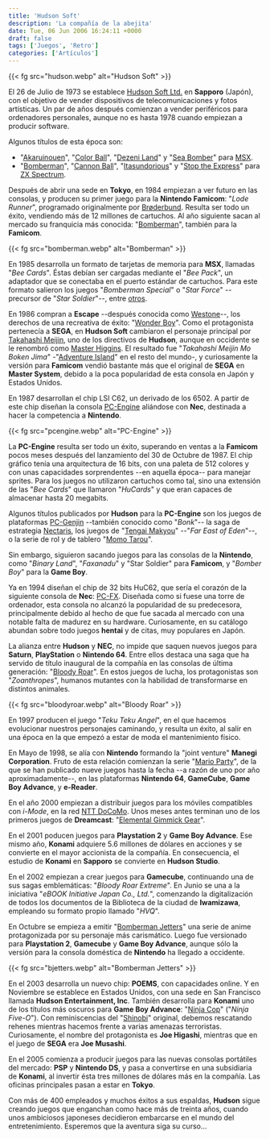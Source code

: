 ```yaml
---
title: 'Hudson Soft'
description: 'La compañía de la abejita'
date: Tue, 06 Jun 2006 16:24:11 +0000
draft: false
tags: ['Juegos', 'Retro']
categories: ['Artículos']
---
```


{{< fg src="hudson.webp" alt="Hudson Soft" >}}

El 26 de Julio de 1973 se establece [Hudson Soft Ltd.](http://www.hudson.co.jp/corp/eng/coinfo/history.html) en **Sapporo** (Japón), con el objetivo de vender dispositivos de telecomunicaciones y fotos artísticas. Un par de años después comienzan a vender periféricos para ordenadores personales, aunque no es hasta 1978 cuando empiezan a producir software.

Algunos títulos de esta época son:

*   "[Akaruinouen](http://www.generation-msx.nl/msxdb/softwareinfo/3)", "[Color Ball](http://www.generation-msx.nl/msxdb/softwareinfo/127)", "[Dezeni Land](http://www.generation-msx.nl/msxdb/softwareinfo/226)" y "[Sea Bomber](http://www.generation-msx.nl/msxdb/softwareinfo/33)" para [MSX](http://www.generation-msx.nl/index.php?url=%2Fmsxdb&op=search&orderby=title&order=ASC&maxrows=25&title=&title_method=0&developer=&developer_method=0&developer_select=3&publisher=&publisher_method=0&publisher_select=-1&system=0).
*   "[Bomberman](http://www.worldofspectrum.org/infoseek.cgi?regexp=^Bomberman$&pub=^Hudson+Soft$)", "[Cannon Ball](http://www.worldofspectrum.org/infoseek.cgi?regexp=^Cannon+Ball$&pub=^Hudson+Soft$)", "[Itasundorious](http://www.worldofspectrum.org/infoseek.cgi?regexp=^Itasundorious$&pub=^Hudson+Soft$)" y "[Stop the Express](http://www.worldofspectrum.org/infoseek.cgi?regexp=^Stop+the+Express$&pub=^Sinclair+Research+Ltd$)" para [ZX Spectrum](http://www.worldofspectrum.org/infoseekpub.cgi?regexp=^Hudson+Soft$).

Después de abrir una sede en **Tokyo**, en 1984 empiezan a ver futuro en las consolas, y producen su primer juego para la **Nintendo Famicom**: "_Lode Runner_", programado originalmente por [Brøderbund](http://en.wikipedia.org/wiki/Br%C3%B8derbund). Resulta ser todo un éxito, vendiendo más de 12 millones de cartuchos. Al año siguiente sacan al mercado su franquicia más conocida: "[Bomberman](http://en.wikipedia.org/wiki/Bomberman)", también para la **Famicom**.

{{< fg src="bomberman.webp" alt="Bomberman" >}}

En 1985 desarrolla un formato de tarjetas de memoria para **MSX**, llamadas "_Bee Cards_". Éstas debían ser cargadas mediante el "_Bee Pack_", un adaptador que se conectaba en el puerto estándar de cartuchos. Para este formato salieron los juegos "_Bomberman Special_" o "_Star Force_" --precursor de "_Star Soldier_"--, entre [otros](http://www.generation-msx.nl/index.php?url=/msxdb/index&developer_select=3&system=0&rmedium=BeeCard&maxrows=25&orderby=title&order=ASC&op=search).

En 1986 compran a **Escape** --después conocida como [Westone](http://www.westone.co.jp/)--, los derechos de una recreativa de éxito: "[Wonder Boy](http://en.wikipedia.org/wiki/Wonder_Boy)". Como el protagonista pertenecía a **SEGA**, en **Hudson Soft** cambiaron el personaje principal por [Takahashi Meijin](http://en.wikipedia.org/wiki/Takahashi_Meijin), uno de los directivos de **Hudson**, aunque en occidente se le renombró como [Master Higgins](http://en.wikipedia.org/wiki/Master_Higgins). El resultado fue "_Takahashi Meijin Mo Boken Jima_" -"[Adventure Island](http://en.wikipedia.org/wiki/Adventure_Island_%28video_game%29)" en el resto del mundo-, y curiosamente la versión para **Famicom** vendió bastante más que el original de **SEGA** en **Master System**, debido a la poca popularidad de esta consola en Japón y Estados Unidos.

En 1987 desarrollan el chip LSI C62, un derivado de los 6502. A partir de este chip diseñan la consola [PC-Engine](http://en.wikipedia.org/wiki/PC_Engine) aliándose con **Nec**, destinada a hacer la competencia a **Nintendo**.

{{< fg src="pcengine.webp" alt="PC-Engine" >}}

La **PC-Engine** resulta ser todo un éxito, superando en ventas a la **Famicom** pocos meses después del lanzamiento del 30 de Octubre de 1987. El chip gráfico tenía una arquitectura de 16 bits, con una paleta de 512 colores y con unas capacidades sorprendentes --en aquella época-- para manejar sprites. Para los juegos no utilizaron cartuchos como tal, sino una extensión de las "_Bee Cards_" que llamaron "_HuCards_" y que eran capaces de almacenar hasta 20 megabits.

Algunos títulos publicados por **Hudson** para la **PC-Engine** son los juegos de plataformas [PC-Genjin](http://en.wikipedia.org/wiki/Bonk_%28video_game%29) --también conocido como "_Bonk_"-- la saga de estrategia [Nectaris](http://en.wikipedia.org/wiki/Nectaris), los juegos de "[Tengai Makyou](http://en.wikipedia.org/wiki/Tengai_Makyou)" --"_Far East of Eden_"--, o la serie de rol y de tablero "[Momo Tarou](http://en.wikipedia.org/wiki/Momo_Tarou)".

Sin embargo, siguieron sacando juegos para las consolas de la **Nintendo**, como "_Binary Land_", "_Faxanadu_" y "Star Soldier" para **Famicom**, y "_Bomber Boy_" para la **Game Boy**.

Ya en 1994 diseñan el chip de 32 bits HuC62, que sería el corazón de la siguiente consola de **Nec**: [PC-FX](http://en.wikipedia.org/wiki/PC-FX). Diseñada como si fuese una torre de ordenador, esta consola no alcanzó la popularidad de su predecesora, principalmente debido al hecho de que fue sacada al mercado con una notable falta de madurez en su hardware. Curiosamente, en su catálogo abundan sobre todo juegos **hentai** y de citas, muy populares en Japón.

La alianza entre **Hudson** y **NEC**, no impide que saquen nuevos juegos para **Saturn**, **PlayStation** o **Nintendo 64**. Entre ellos destaca una saga que ha servido de título inaugural de la compañía en las consolas de última generación: "[Bloody Roar](http://en.wikipedia.org/wiki/Bloody_Roar)". En estos juegos de lucha, los protagonistas son "_Zoanthropes_", humanos mutantes con la habilidad de transformarse en distintos animales.

{{< fg src="bloodyroar.webp" alt="Bloody Roar" >}}

En 1997 producen el juego "_Teku Teku Angel_", en el que hacemos evolucionar nuestros personajes caminando, y resulta un éxito, al salir en una época en la que empezó a estar de moda el mantenimiento físico.

En Mayo de 1998, se alía con **Nintendo** formando la "joint venture" **Manegi Corporation**. Fruto de esta relación comienzan la serie "[Mario Party](http://en.wikipedia.org/wiki/Mario_Party)", de la que se han publicado nueve juegos hasta la fecha --a razón de uno por año aproximadamente--, en las plataformas **Nintendo 64**, **GameCube**, **Game Boy Advance**, y **e-Reader**.

En el año 2000 empiezan a distribuir juegos para los móviles compatibles con _i-Mode_, en la red [NTT DoCoMo](http://en.wikipedia.org/wiki/NTT_DoCoMo). Unos meses antes terminan uno de los primeros juegos de **Dreamcast**: "[Elemental Gimmick Gear](http://en.wikipedia.org/wiki/Elemental_Gimmick_Gear)".

En el 2001 poducen juegos para **Playstation 2** y **Game Boy Advance**. Ese mismo año, **Konami** adquiere 5.6 millones de dólares en acciones y se convierte en el mayor accionista de la compañía. En consecuencia, el estudio de **Konami** en **Sapporo** se convierte en **Hudson Studio**.

En el 2002 empiezan a crear juegos para **Gamecube**, continuando una de sus sagas emblemáticas: "_Bloody Roar Extreme_". En Junio se una a la iniciativa "_eBOOK Initiative Japan Co., Ltd._", comenzando la digitalización de todos los documentos de la Biblioteca de la ciudad de **Iwamizawa**, empleando su formato propio llamado "_HVQ_".

En Octubre se empieza a emitir "[Bomberman Jetters](http://en.wikipedia.org/wiki/Bomberman_Jetters)" una serie de anime protagonizada por su personaje más carismático. Luego fue versionado para **Playstation 2**, **Gamecube** y **Game Boy Advance**, aunque sólo la versión para la consola doméstica de **Nintendo** ha llegado a occidente.

{{< fg src="bjetters.webp" alt="Bomberman Jetters" >}}

En el 2003 desarrolla un nuevo chip: **POEMS**, con capacidades online. Y en Noviembre se establece en Estados Unidos, con una sede en San Francisco llamada **Hudson Entertainment, Inc**. También desarrolla para **Konami** uno de los títulos más oscuros para **Game Boy Advance**: "[Ninja Cop](http://www.meristation.com/v3/des_analisis.php?id=3825&idj=4501&pic=GBA)" ("_Ninja Five-O_"). Con reminiscencias del "[Shinobi](http://en.wikipedia.org/wiki/Shinobi_series)" original, debemos rescatando rehenes mientras hacemos frente a varias amenazas terroristas. Curiosamente, el nombre del protagonista es **Joe Higashi**, mientras que en el juego de **SEGA** era **Joe Musashi**.

En el 2005 comienza a producir juegos para las nuevas consolas portátiles del mercado: **PSP** y **Nintendo DS**, y pasa a convertirse en una subsidiaria de **Konami**, al invertir ésta tres millones de dólares más en la compañía. Las oficinas principales pasan a estar en **Tokyo**.

Con más de 400 empleados y muchos éxitos a sus espaldas, **Hudson** sigue creando juegos que enganchan como hace más de treinta años, cuando unos ambiciosos japoneses decidieron embarcarse en el mundo del entretenimiento. Esperemos que la aventura siga su curso...